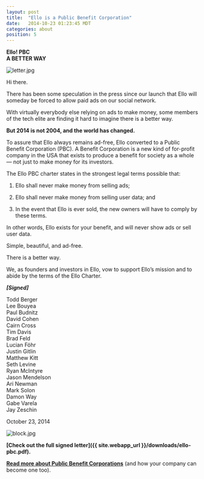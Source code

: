 ```yaml
---
layout: post
title:  "Ello is a Public Benefit Corporation"
date:   2014-10-23 01:23:45 MDT
categories: about
position: 5
---
```


**Ello! PBC  
A BETTER WAY**

![letter.jpg](https://d324imu86q1bqn.cloudfront.net/uploads/asset/attachment/693814/ello-xhdpi-b62bd5c3.jpg)

Hi there. 

There has been some speculation in the press since our launch that Ello will someday be forced to allow paid ads on our social network. 

With virtually everybody else relying on ads to make money, some members of the tech elite are finding it hard to imagine there is a better way. 

**But 2014 is not 2004, and the world has changed.** 

To assure that Ello always remains ad-free, Ello converted to a Public Benefit Corporation (PBC). A Benefit Corporation is a new kind of for-profit company in the USA that exists to produce a benefit for society as a whole — not just to make money for its investors. 

The Ello PBC charter states in the strongest legal terms possible that: 

1) Ello shall never make money from selling ads; 

2) Ello shall never make money from selling user data; and 

3) In the event that Ello is ever sold, the new owners will have to comply by these terms. 

In other words, Ello exists for your benefit, and will never show ads or sell user data.

Simple, beautiful, and ad-free. 

There is a better way. 

We, as founders and investors in Ello, vow to support Ello’s mission and to abide by the terms of the Ello Charter. 

**_[Signed]_** 

Todd Berger  
Lee Bouyea  
Paul Budnitz   
David Cohen   
Cairn Cross   
Tim Davis   
Brad Feld   
Lucian Föhr   
Justin Gitlin   
Matthew Kitt   
Seth Levine  
Ryan McIntyre  
Jason Mendelson  
Ari Newman  
Mark Solon  
Damon Way  
Gabe Varela  
Jay Zeschin

October 23, 2014

![block.jpg](https://d324imu86q1bqn.cloudfront.net/uploads/asset/attachment/693028/ello-xhdpi-5f7213ac.jpg)

**[Check out the full signed letter]({{ site.webapp_url }}/downloads/ello-pbc.pdf).** 

**[Read more about Public Benefit Corporations](http://benefitcorp.net/)** (and how your company can become one too).
